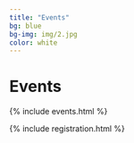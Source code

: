 ```yaml
---
title: "Events"
bg: blue
bg-img: img/2.jpg
color: white
---
```


<h1 class="aclonica">Events</h1>

{% include events.html %}

{% include registration.html %}
